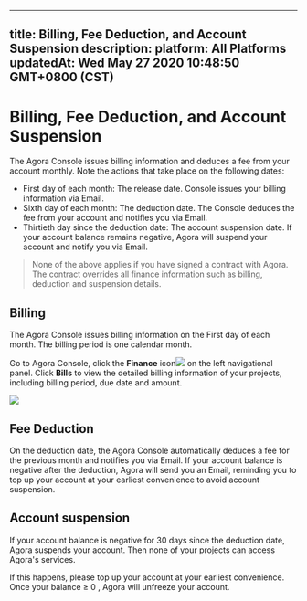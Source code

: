 
---
title: Billing, Fee Deduction, and Account Suspension
description: 
platform: All Platforms
updatedAt: Wed May 27 2020 10:48:50 GMT+0800 (CST)
---
# Billing, Fee Deduction, and Account Suspension
The Agora Console issues billing information and deduces a fee from your account monthly. Note the actions that take place on the following dates:

- First day of each month: The release date. Console issues your billing information via Email.
- Sixth day of each month: The deduction date. The Console deduces the fee from your account and notifies you via Email.
- Thirtieth day since the deduction date: The account suspension date. If your account balance remains negative, Agora will suspend your account and notify you via Email. 

> None of the above applies if you have signed a contract with Agora. The contract overrides all finance information such as billing, deduction and suspension details.

## Billing

The Agora Console issues billing information on the First day of each month. The billing period is one calendar month.

Go to Agora Console, click the **Finance** icon![](https://web-cdn.agora.io/docs-files/1562666103550) on the left navigational panel. Click **Bills** to view the detailed billing information of your projects, including billing period, due date and amount.

![](https://web-cdn.agora.io/docs-files/1568807592721)

## Fee Deduction

On the deduction date, the Agora Console automatically deduces a fee for the previous month and notifies you via Email. If your account balance is negative after the deduction, Agora will send you an Email, reminding you to top up your account at your earliest convenience to avoid account suspension. 

## Account suspension

If your account balance is negative for 30 days since the deduction date, Agora suspends your account. Then none of your projects can access Agora's services. 

If this happens, please top up your account at your earliest convenience. Once your balance &ge; 0 , Agora will unfreeze your account. 
